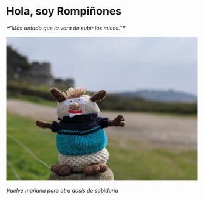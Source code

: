 # Hola, soy Rompiñones

<!--STARTS_HERE_QUOTE_README-->
<i>❝"Más untado que la vara de subir los micos."❞</i>
<!--ENDS_HERE_QUOTE_README-->

<!--START_SECTION:update_image-->
![alt text](https://raw.githubusercontent.com/focaalvarez/rompinones/main/.github/images/00100lrPORTRAIT_00100_BURST20220329134653723_COVER.jpg?raw=true)
<!--END_SECTION:update_image-->

*Vuelve mañana para otra dosis de sabiduría*
